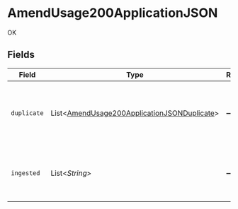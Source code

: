 # AmendUsage200ApplicationJSON

OK


## Fields

| Field                                                                                                           | Type                                                                                                            | Required                                                                                                        | Description                                                                                                     |
| --------------------------------------------------------------------------------------------------------------- | --------------------------------------------------------------------------------------------------------------- | --------------------------------------------------------------------------------------------------------------- | --------------------------------------------------------------------------------------------------------------- |
| `duplicate`                                                                                                     | List<[AmendUsage200ApplicationJSONDuplicate](../../models/operations/AmendUsage200ApplicationJSONDuplicate.md)> | :heavy_minus_sign:                                                                                              | An array of strings, corresponding to idempotency_key's marked as duplicates (previously ingested)              |
| `ingested`                                                                                                      | List<*String*>                                                                                                  | :heavy_minus_sign:                                                                                              | An array of strings, corresponding to idempotency_key's which were successfully ingested.                       |